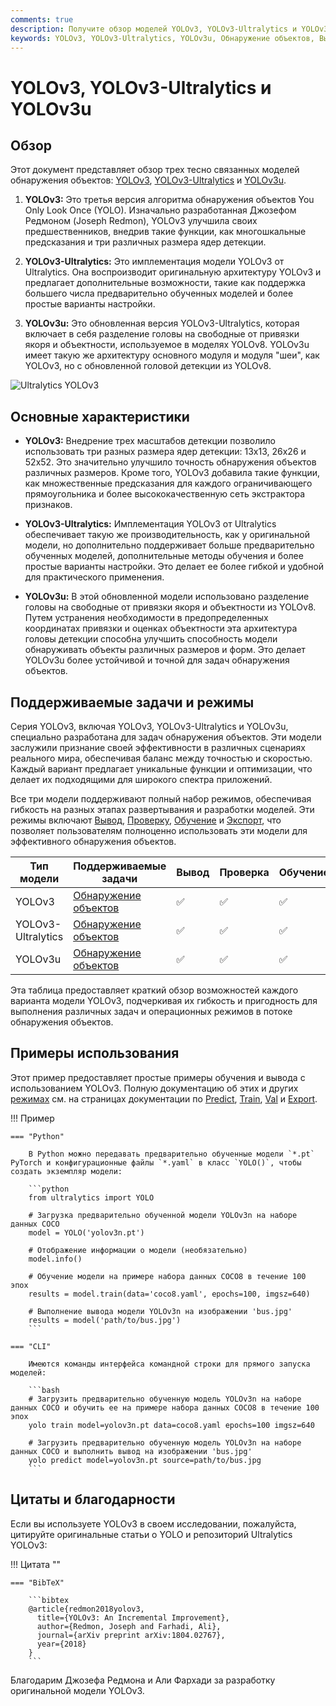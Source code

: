 ```yaml
---
comments: true
description: Получите обзор моделей YOLOv3, YOLOv3-Ultralytics и YOLOv3u. Узнайте о их основных функциях, использовании и поддерживаемых задачах для обнаружения объектов.
keywords: YOLOv3, YOLOv3-Ultralytics, YOLOv3u, Обнаружение объектов, Вывод, Обучение, Ultralytics
---
```


# YOLOv3, YOLOv3-Ultralytics и YOLOv3u

## Обзор

Этот документ представляет обзор трех тесно связанных моделей обнаружения объектов: [YOLOv3](https://pjreddie.com/darknet/yolo/), [YOLOv3-Ultralytics](https://github.com/ultralytics/yolov3) и [YOLOv3u](https://github.com/ultralytics/ultralytics).

1. **YOLOv3:** Это третья версия алгоритма обнаружения объектов You Only Look Once (YOLO). Изначально разработанная Джозефом Редмоном (Joseph Redmon), YOLOv3 улучшила своих предшественников, внедрив такие функции, как многошкальные предсказания и три различных размера ядер детекции.

2. **YOLOv3-Ultralytics:** Это имплементация модели YOLOv3 от Ultralytics. Она воспроизводит оригинальную архитектуру YOLOv3 и предлагает дополнительные возможности, такие как поддержка большего числа предварительно обученных моделей и более простые варианты настройки.

3. **YOLOv3u:** Это обновленная версия YOLOv3-Ultralytics, которая включает в себя разделение головы на свободные от привязки якоря и объектности, используемое в моделях YOLOv8. YOLOv3u имеет такую же архитектуру основного модуля и модуля "шеи", как YOLOv3, но с обновленной головой детекции из YOLOv8.

![Ultralytics YOLOv3](https://raw.githubusercontent.com/ultralytics/assets/main/yolov3/banner-yolov3.png)

## Основные характеристики

- **YOLOv3:** Внедрение трех масштабов детекции позволило использовать три разных размера ядер детекции: 13x13, 26x26 и 52x52. Это значительно улучшило точность обнаружения объектов различных размеров. Кроме того, YOLOv3 добавила такие функции, как множественные предсказания для каждого ограничивающего прямоугольника и более высококачественную сеть экстрактора признаков.

- **YOLOv3-Ultralytics:** Имплементация YOLOv3 от Ultralytics обеспечивает такую же производительность, как у оригинальной модели, но дополнительно поддерживает больше предварительно обученных моделей, дополнительные методы обучения и более простые варианты настройки. Это делает ее более гибкой и удобной для практического применения.

- **YOLOv3u:** В этой обновленной модели использовано разделение головы на свободные от привязки якоря и объектности из YOLOv8. Путем устранения необходимости в предопределенных координатах привязки и оценках объектности эта архитектура головы детекции способна улучшить способность модели обнаруживать объекты различных размеров и форм. Это делает YOLOv3u более устойчивой и точной для задач обнаружения объектов.

## Поддерживаемые задачи и режимы

Серия YOLOv3, включая YOLOv3, YOLOv3-Ultralytics и YOLOv3u, специально разработана для задач обнаружения объектов. Эти модели заслужили признание своей эффективности в различных сценариях реального мира, обеспечивая баланс между точностью и скоростью. Каждый вариант предлагает уникальные функции и оптимизации, что делает их подходящими для широкого спектра приложений.

Все три модели поддерживают полный набор режимов, обеспечивая гибкость на разных этапах развертывания и разработки моделей. Эти режимы включают [Вывод](../modes/predict.md), [Проверку](../modes/val.md), [Обучение](../modes/train.md) и [Экспорт](../modes/export.md), что позволяет пользователям полноценно использовать эти модели для эффективного обнаружения объектов.

| Тип модели         | Поддерживаемые задачи                      | Вывод | Проверка | Обучение | Экспорт |
|--------------------|--------------------------------------------|-------|----------|----------|---------|
| YOLOv3             | [Обнаружение объектов](../tasks/detect.md) | ✅     | ✅        | ✅        | ✅       |
| YOLOv3-Ultralytics | [Обнаружение объектов](../tasks/detect.md) | ✅     | ✅        | ✅        | ✅       |
| YOLOv3u            | [Обнаружение объектов](../tasks/detect.md) | ✅     | ✅        | ✅        | ✅       |

Эта таблица предоставляет краткий обзор возможностей каждого варианта модели YOLOv3, подчеркивая их гибкость и пригодность для выполнения различных задач и операционных режимов в потоке обнаружения объектов.

## Примеры использования

Этот пример предоставляет простые примеры обучения и вывода с использованием YOLOv3. Полную документацию об этих и других [режимах](../modes/index.md) см. на страницах документации по [Predict](../modes/predict.md), [Train](../modes/train.md), [Val](../modes/val.md) и [Export](../modes/export.md).

!!! Пример

    === "Python"

        В Python можно передавать предварительно обученные модели `*.pt` PyTorch и конфигурационные файлы `*.yaml` в класс `YOLO()`, чтобы создать экземпляр модели:

        ```python
        from ultralytics import YOLO

        # Загрузка предварительно обученной модели YOLOv3n на наборе данных COCO
        model = YOLO('yolov3n.pt')

        # Отображение информации о модели (необязательно)
        model.info()

        # Обучение модели на примере набора данных COCO8 в течение 100 эпох
        results = model.train(data='coco8.yaml', epochs=100, imgsz=640)

        # Выполнение вывода модели YOLOv3n на изображении 'bus.jpg'
        results = model('path/to/bus.jpg')
        ```

    === "CLI"

        Имеются команды интерфейса командной строки для прямого запуска моделей:

        ```bash
        # Загрузить предварительно обученную модель YOLOv3n на наборе данных COCO и обучить ее на примере набора данных COCO8 в течение 100 эпох
        yolo train model=yolov3n.pt data=coco8.yaml epochs=100 imgsz=640

        # Загрузить предварительно обученную модель YOLOv3n на наборе данных COCO и выполнить вывод на изображении 'bus.jpg'
        yolo predict model=yolov3n.pt source=path/to/bus.jpg
        ```

## Цитаты и благодарности

Если вы используете YOLOv3 в своем исследовании, пожалуйста, цитируйте оригинальные статьи о YOLO и репозиторий Ultralytics YOLOv3:

!!! Цитата ""

    === "BibTeX"

        ```bibtex
        @article{redmon2018yolov3,
          title={YOLOv3: An Incremental Improvement},
          author={Redmon, Joseph and Farhadi, Ali},
          journal={arXiv preprint arXiv:1804.02767},
          year={2018}
        }
        ```

Благодарим Джозефа Редмона и Али Фархади за разработку оригинальной модели YOLOv3.
